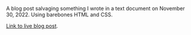 A blog post salvaging something I wrote in a text document on November 30, 2022. Using barebones HTML and CSS.

[Link to live blog post](https://warptrail.github.io/blogpost-timeRelentless/ "Time is Relentless").